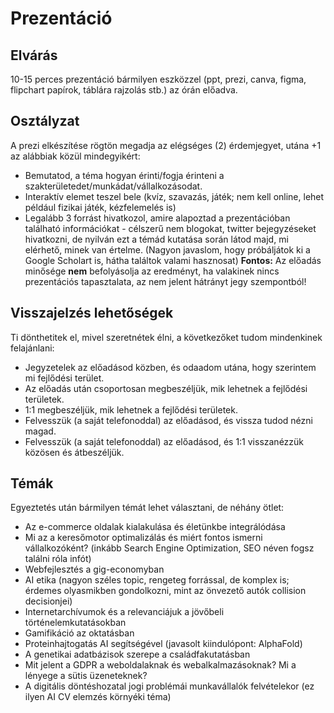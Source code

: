 # Prezentáció
## Elvárás
10-15 perces prezentáció bármilyen eszközzel (ppt, prezi, canva, figma, flipchart papírok, táblára rajzolás stb.) az órán előadva.

## Osztályzat
A prezi elkészítése rögtön megadja az elégséges (2) érdemjegyet, utána +1 az alábbiak közül mindegyikért:
- Bemutatod, a téma hogyan érinti/fogja érinteni a szakterületedet/munkádat/vállalkozásodat.
- Interaktív elemet teszel bele (kvíz, szavazás, játék; nem kell online, lehet például fizikai játék, kézfelemelés is)
- Legalább 3 forrást hivatkozol, amire alapoztad a prezentációban található információkat - célszerű nem blogokat, twitter bejegyzéseket hivatkozni, de nyilván ezt a témád kutatása során látod majd, mi elérhető, minek van értelme. (Nagyon javaslom, hogy próbáljátok ki a Google Scholart is, hátha találtok valami hasznosat)
**Fontos:** Az előadás minősége **nem** befolyásolja az eredményt, ha valakinek nincs prezentációs tapasztalata, az nem jelent hátrányt jegy szempontból!

## Visszajelzés lehetőségek
Ti dönthetitek el, mivel szeretnétek élni, a következőket tudom mindenkinek felajánlani:
- Jegyzetelek az előadásod közben, és odaadom utána, hogy szerintem mi fejlődési terület.
- Az előadás után csoportosan megbeszéljük, mik lehetnek a fejlődési területek.
- 1:1 megbeszéljük, mik lehetnek a fejlődési területek.
- Felvesszük (a saját telefonoddal) az előadásod, és vissza tudod nézni magad.
- Felvesszük (a saját telefonoddal) az előadásod, és 1:1 visszanézzük közösen és átbeszéljük.

## Témák
Egyeztetés után bármilyen témát lehet választani, de néhány ötlet:

- Az e-commerce oldalak kialakulása és életünkbe integrálódása
- Mi az a keresőmotor optimalizálás és miért fontos ismerni vállalkozóként? (inkább Search Engine Optimization, SEO néven fogsz találni róla infót)
- Webfejlesztés a gig-economyban
- AI etika (nagyon széles topic, rengeteg forrással, de komplex is; érdemes olyasmikben gondolkozni, mint az önvezető autók collision decisionjei)
- Internetarchívumok és a relevanciájuk a jövőbeli történelemkutatásokban
- Gamifikáció az oktatásban
- Proteinhajtogatás AI segítségével (javasolt kiindulópont: AlphaFold)
- A genetikai adatbázisok szerepe a családfakutatásban
- Mit jelent a GDPR a weboldalaknak és webalkalmazásoknak? Mi a lényege a sütis üzeneteknek?
- A digitális döntéshozatal jogi problémái munkavállalók felvételekor (ez ilyen AI CV elemzés környéki téma)